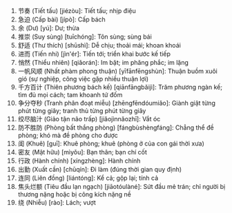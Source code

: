 1. 节奏 (Tiết tấu) [jiézòu]: Tiết tấu; nhịp điệu
2. 急迫 (Cấp bài) [jípò]: Cấp bách
3. 余 (Dư) [yú]: Dư; thừa
4. 推崇 (Suy sùng) [tuīchóng]: Tôn sùng; sùng bái
5. 舒适 (Thư thích) [shūshì]: Dễ chịu; thoải mái; khoan khoái
6. 进而 (Tiến nhi) [jìn'ér]: Tiến tới; triển khai bước kế tiếp
7. 悄然 (Thiểu nhiên) [qiǎorán]: Im bặt; im phăng phắc; im lặng
8. 一帆风顺 (Nhất phàm phong thuận) [yīfānfēngshùn]: Thuận buồm xuôi gió (sự nghiệp, công việc gặp nhiều thuận lợi)
9. 千方百计 (Thiên phương bách kế) [qiānfāngbǎijì]: Trăm phương ngàn kế; tìm đủ mọi cách; tam khoanh tứ đốm
10. 争分夺秒 (Tranh phân đoạt miễu) [zhēngfēndóumiǎo]: Giành giật từng phút từng giây; tranh thủ từng phút từng giây
11. 绞尽脑汁 (Giảo tận não trấp) [jiǎojìnnǎozhī]: Vắt óc
12. 防不胜防 (Phòng bất thắng phòng) [fángbùshèngfáng]: Chẳng thể đề phòng; khó mà đề phòng cho được
13. 闺 (Khuê) [guī]: Khuê phòng; khuê (phòng ở của con gái thời xưa)
14. 密友 (Mật hữu) [mìyǒu]: Bạn thân; bạn chí cốt
15. 行政 (Hành chính) [xíngzhèng]: Hành chính
16. 出勤 (Xuất cần) [chūqín]: Đi làm (đúng thời gian quy định)
17. 连同 (Liên đồng) [liántóng]: Kể cả; gộp lại; tính cả
18. 焦头烂额 (Tiêu đầu lạn ngạch) [jiāotóulàné]: Sứt đầu mẻ trán; chỉ người bị thương nặng hoặc bị công kích nặng nề
19. 绕 (Nhiễu) [rào]: Lách; vượt
